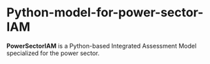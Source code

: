 # Python-model-for-power-sector-IAM
**PowerSectorIAM** is a Python-based Integrated Assessment Model specialized for the power sector.   
